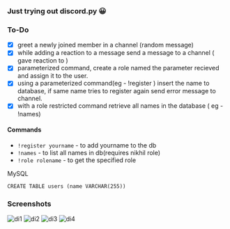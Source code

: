 ### Just trying out discord.py 😀

### To-Do
- [x] greet a newly joined member in a channel (random message)
- [x] while adding a reaction to a message send a message to a channel (<user> gave reaction to <user>)
- [x] parameterized command, create a role named the parameter recieved and assign it to the user.
- [x] using a parameterized command(eg - !register <name>) insert the name to database, if same name tries to register again send error message to channel.
- [x] with a role restricted command retrieve all names in the database ( eg - !names)

#### Commands
- `!register yourname` - to add yourname to the db
- `!names` - to list all names in db(requires nikhil role)
- `!role rolename` - to get the specified role  
 
MySQL
```
CREATE TABLE users (name VARCHAR(255))
```



### Screenshots
![di1](https://user-images.githubusercontent.com/57913645/140576146-1b40d59c-5830-4a13-942f-b758070b6772.jpg)
![di2](https://user-images.githubusercontent.com/57913645/140576154-bf05fbf0-bf8a-45a4-841b-6733c48ecb74.jpg)
![di3](https://user-images.githubusercontent.com/57913645/140576160-d6e851c4-4ea0-4aef-8688-b547413acbf5.jpg)
![di4](https://user-images.githubusercontent.com/57913645/140576168-0e0538c4-9ca2-4717-bff6-a293cc99f9de.jpg)
